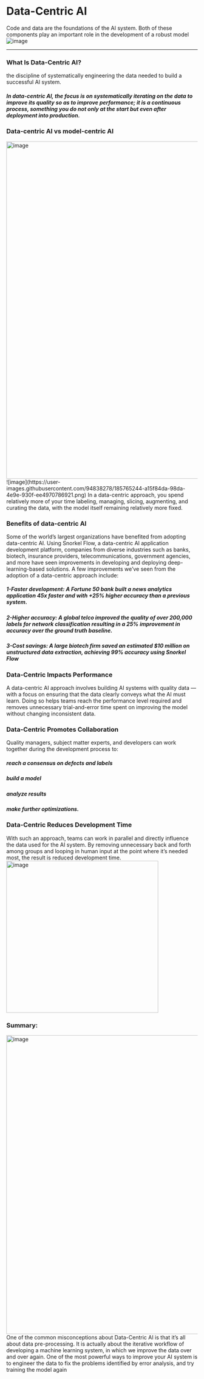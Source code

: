 # Data-Centric AI

Code and data are the foundations of the AI system.
Both of these components play an important role in the development of a robust model 
![image](https://user-images.githubusercontent.com/94838278/185765554-df4db2ec-4958-453c-96f4-1c9da7f1d5ce.png)

---

### What Is Data-Centric AI?
the discipline of systematically engineering the data needed to build a successful AI system.

##### In data-centric AI, the focus is on systematically iterating on the data to improve its quality so as to improve performance; it is a continuous process, something you do not only at the start but even after deployment into production.

### Data-centric AI vs model-centric AI

<img width="888" alt="image" src="https://user-images.githubusercontent.com/94838278/185761422-2fca0dd2-c869-462f-8fba-a21973614f76.png">
![image](https://user-images.githubusercontent.com/94838278/185765244-a15f84da-98da-4e9e-930f-ee4970786921.png)
 In a data-centric approach, you spend relatively more of your time labeling, managing, slicing, augmenting, and curating the data, with the model itself remaining relatively more fixed.


###  Benefits of data-centric AI
Some of the world’s largest organizations have benefited from adopting data-centric AI. Using Snorkel Flow, a data-centric AI application development platform, companies from diverse industries such as banks, biotech, insurance providers, telecommunications, government agencies, and more have seen improvements in developing and deploying deep-learning-based solutions. A few improvements we’ve seen from the adoption of a data-centric approach include:
##### 1-Faster development: A Fortune 50 bank built a news analytics application 45x faster and with +25% higher accuracy than a previous system.
##### 2-Higher accuracy: A global telco improved the quality of over 200,000 labels for network classification resulting in a 25% improvement in accuracy over the ground truth baseline.
##### 3-Cost savings: A large biotech firm saved an estimated $10 million on unstructured data extraction, achieving 99% accuracy using Snorkel Flow
### Data-Centric Impacts Performance
A data-centric AI approach involves building AI systems with quality data — with a focus on ensuring that the data clearly conveys what the AI must learn. Doing so helps teams reach the performance level required and removes unnecessary trial-and-error time spent on improving the model without changing inconsistent data.
### Data-Centric Promotes Collaboration
Quality managers, subject matter experts, and developers can work together during the development process to:
##### reach a consensus on defects and labels
##### build a model
##### analyze results
##### make further optimizations.

### Data-Centric Reduces Development Time
With such an approach, teams can work in parallel and directly influence the data used for the AI system. By removing unnecessary back and forth among groups and looping in human input at the point where it’s needed most, the result is reduced development time.
<img width="400" alt="image" src="https://user-images.githubusercontent.com/94838278/185764975-6c086d6f-7bbd-4309-a1aa-70f280197ffc.png">



###  Summary:
<img width="787" alt="image" src="https://user-images.githubusercontent.com/94838278/185764327-2a911637-4113-4962-afbd-3bc7e234fe95.png">
One of the common misconceptions about Data-Centric AI is that it’s all about data pre-processing. It is actually about the iterative workflow of developing a machine learning system, in which we improve the data over and over again. One of the most powerful ways to improve your AI system is to engineer the data to fix the problems identified by error analysis, and try training the model again
